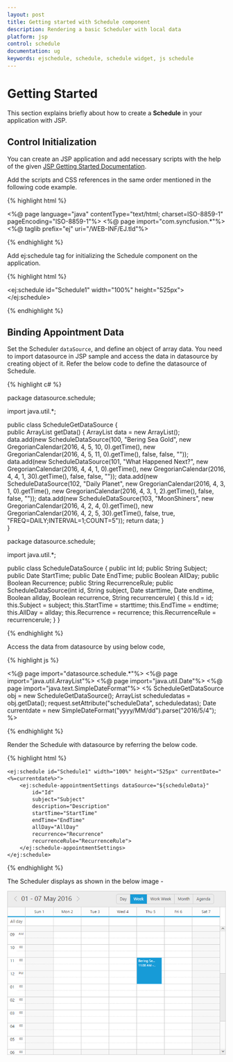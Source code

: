 ```yaml
---
layout: post
title: Getting started with Schedule component	
description: Rendering a basic Scheduler with local data
platform: jsp
control: schedule
documentation: ug
keywords: ejschedule, schedule, schedule widget, js schedule 
---
```


# Getting Started

This section explains briefly about how to create a **Schedule** in your application with JSP.

## Control Initialization

You can create an JSP application and add necessary scripts with the help of the given [JSP Getting Started Documentation](/jsp-docs/jsp/Getting-Started).

Add the scripts and CSS references in the same order mentioned in the following code example.

{% highlight html %}

<%@ page language="java" contentType="text/html; charset=ISO-8859-1" pageEncoding="ISO-8859-1"%>
<%@ page import="com.syncfusion.*"%>    
<%@ taglib prefix="ej" uri="/WEB-INF/EJ.tld"%>
<!DOCTYPE html PUBLIC "-//W3C//DTD HTML 4.01 Transitional//EN" "http://www.w3.org/TR/html4/loose.dtd">
<html>
<head>
<meta http-equiv="Content-Type" content="text/html; charset=ISO-8859-1">
<title>Essential JSP - Schedule</title>
<link href="http://cdn.syncfusion.com/{{ site.releaseversion }}/js/web/flat-azure/ej.web.all.min.css" rel="stylesheet" />
<script src="http://cdn.syncfusion.com/js/assets/external/jquery-3.0.0.min.js"></script>
<script src="http://cdn.syncfusion.com/js/assets/external/jsrender.min.js"></script>
<script src="http://cdn.syncfusion.com/{{ site.releaseversion }}/js/web/ej.web.all.min.js"></script>
</head>
<body>

</body>
</html>

{% endhighlight %}	

Add ej:schedule tag for initializing the Schedule component on the application.

{% highlight html %}

<ej:schedule id="Schedule1" width="100%" height="525px"></ej:schedule>

{% endhighlight %}

## Binding Appointment Data

Set the Scheduler `dataSource`, and define an object of array data. You need to import datasource in JSP sample and access the data in datasource by creating object of it. Refer the below code to define the datasource of Schedule.

{% highlight c# %}

package datasource.schedule;

import java.util.*;

public class ScheduleGetDataSource {	
	public ArrayList<ScheduleDataSource> getData() {
		ArrayList<ScheduleDataSource> data = new ArrayList<ScheduleDataSource>();		
		data.add(new ScheduleDataSource(100, "Bering Sea Gold", new GregorianCalendar(2016, 4, 5, 10, 0).getTime(),	new GregorianCalendar(2016, 4, 5, 11, 0).getTime(), false, false, ""));
		data.add(new ScheduleDataSource(101, "What Happened Next?", new GregorianCalendar(2016, 4, 4, 1, 0).getTime(), new GregorianCalendar(2016, 4, 4, 1, 30).getTime(), false, false, ""));
		data.add(new ScheduleDataSource(102, "Daily Planet", new GregorianCalendar(2016, 4, 3, 1, 0).getTime(),	new GregorianCalendar(2016, 4, 3, 1, 2).getTime(), false, false, ""));
		data.add(new ScheduleDataSource(103, "MoonShiners", new GregorianCalendar(2016, 4, 2, 4, 0).getTime(), new GregorianCalendar(2016, 4, 2, 5, 30).getTime(), false, true, "FREQ=DAILY;INTERVAL=1;COUNT=5"));
		return data;
	}	
}

package datasource.schedule;

import java.util.*;

public class ScheduleDataSource {
	public int Id;
	public String Subject;
	public Date StartTime;
	public Date EndTime;
	public Boolean AllDay;
	public Boolean Recurrence;
	public String RecurrenceRule;
	public ScheduleDataSource(int id, String subject, Date starttime, Date endtime, Boolean allday, Boolean recurrence, String recurrencerule) {
		this.Id = id;
		this.Subject = subject;
		this.StartTime = starttime;
		this.EndTime = endtime;
		this.AllDay = allday;
		this.Recurrence = recurrence;
		this.RecurrenceRule = recurrencerule;
	}
}

{% endhighlight %}


Access the data from datasource by using below code,

{% highlight js %}

<%@ page import="datasource.schedule.*"%>
<%@ page import="java.util.ArrayList"%>
<%@ page import="java.util.Date"%>
<%@ page import="java.text.SimpleDateFormat"%>
<%
	ScheduleGetDataSource obj = new ScheduleGetDataSource();
	ArrayList<ScheduleDataSource> scheduledatas = obj.getData();
	request.setAttribute("scheduleData", scheduledatas);
	Date currentdate = new SimpleDateFormat("yyyy/MM/dd").parse("2016/5/4");
%>

{% endhighlight %}


Render the Schedule with datasource by referring the below code.

{% highlight html %}

	<ej:schedule id="Schedule1" width="100%" height="525px" currentDate="<%=currentdate%>">
		<ej:schedule-appointmentSettings dataSource="${scheduleData}" 
			id="Id" 
			subject="Subject" 
			description="Description" 
			startTime="StartTime" 
			endTime="EndTime" 
			allDay="AllDay" 
			recurrence="Recurrence" 
			recurrenceRule="RecurrenceRule">
		</ej:schedule-appointmentSettings>
	</ej:schedule>

{% endhighlight %}

The Scheduler displays as shown in the below image - 

![](getting-started_images/schedule.png)

